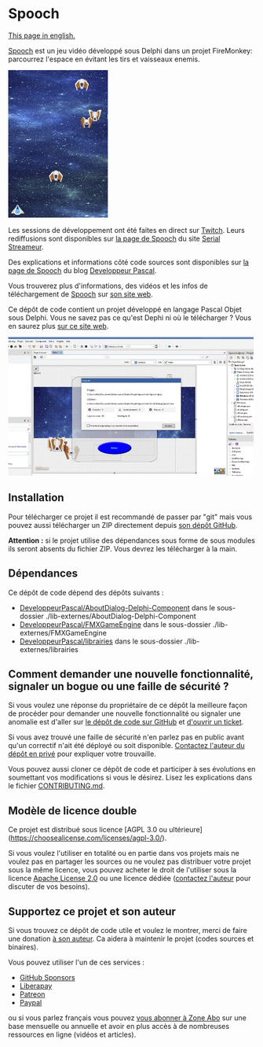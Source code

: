 # Spooch

[This page in english.](README.md)

[Spooch](https://spooch.gamolf.fr/) est un jeu vidéo développé sous Delphi dans un projet FireMonkey: parcourrez l'espace en évitant les tirs et vaisseaux enemis.

![une partie en cours de Spooch (capture d'écran)](design/Spooch-203x300.jpg)

Les sessions de développement ont été faites en direct sur [Twitch](https://www.twitch.tv/patrickpremartin). Leurs rediffusions sont disponibles sur [la page de Spooch](https://serialstreameur.fr/jv-spooch.php) du site [Serial Streameur](https://serialstreameur.fr/).

Des explications et informations côté code sources sont disponibles sur [la page de Spooch](https://developpeur-pascal.fr/spooch.html) du blog [Developpeur Pascal](https://developpeur-pascal.fr/).

Vous trouverez plus d'informations, des vidéos et les infos de téléchargement de [Spooch](https://spooch.gamolf.fr/) sur [son site web](https://spooch.gamolf.fr/).

Ce dépôt de code contient un projet développé en langage Pascal Objet sous Delphi. Vous ne savez pas ce qu'est Dephi ni où le télécharger ? Vous en saurez plus [sur ce site web](https://delphi-resources.developpeur-pascal.fr/).

![Spooch dans l'IDE de Delphi (capture d'écran)](design/Spooch-500x282.jpg)

## Installation

Pour télécharger ce projet il est recommandé de passer par "git" mais vous pouvez aussi télécharger un ZIP directement depuis [son dépôt GitHub](https://github.com/DeveloppeurPascal/Spooch).

**Attention :** si le projet utilise des dépendances sous forme de sous modules ils seront absents du fichier ZIP. Vous devrez les télécharger à la main.

## Dépendances

Ce dépôt de code dépend des dépôts suivants :

* [DeveloppeurPascal/AboutDialog-Delphi-Component](https://github.com/DeveloppeurPascal/AboutDialog-Delphi-Component) dans le sous-dossier ./lib-externes/AboutDialog-Delphi-Component
* [DeveloppeurPascal/FMXGameEngine](https://github.com/DeveloppeurPascal/FMXGameEngine) dans le sous-dossier ./lib-externes/FMXGameEngine
* [DeveloppeurPascal/librairies](https://github.com/DeveloppeurPascal/librairies) dans le sous-dossier ./lib-externes/librairies

## Comment demander une nouvelle fonctionnalité, signaler un bogue ou une faille de sécurité ?

Si vous voulez une réponse du propriétaire de ce dépôt la meilleure façon de procéder pour demander une nouvelle fonctionnalité ou signaler une anomalie est d'aller sur [le dépôt de code sur GitHub](https://github.com/DeveloppeurPascal/Spooch) et [d'ouvrir un ticket](https://github.com/DeveloppeurPascal/Spooch/issues).

Si vous avez trouvé une faille de sécurité n'en parlez pas en public avant qu'un correctif n'ait été déployé ou soit disponible. [Contactez l'auteur du dépôt en privé](https://developpeur-pascal.fr/nous-contacter.php) pour expliquer votre trouvaille.

Vous pouvez aussi cloner ce dépôt de code et participer à ses évolutions en soumettant vos modifications si vous le désirez. Lisez les explications dans le fichier [CONTRIBUTING.md](CONTRIBUTING.md).

## Modèle de licence double

Ce projet est distribué sous licence [AGPL 3.0 ou ultérieure] (https://choosealicense.com/licenses/agpl-3.0/).

Si vous voulez l'utiliser en totalité ou en partie dans vos projets mais ne voulez pas en partager les sources ou ne voulez pas distribuer votre projet sous la même licence, vous pouvez acheter le droit de l'utiliser sous la licence [Apache License 2.0](https://choosealicense.com/licenses/apache-2.0/) ou une licence dédiée ([contactez l'auteur](https://developpeur-pascal.fr/nous-contacter.php) pour discuter de vos besoins).

## Supportez ce projet et son auteur

Si vous trouvez ce dépôt de code utile et voulez le montrer, merci de faire une donation [à son auteur](https://github.com/DeveloppeurPascal). Ca aidera à maintenir le projet (codes sources et binaires).

Vous pouvez utiliser l'un de ces services :

* [GitHub Sponsors](https://github.com/sponsors/DeveloppeurPascal)
* [Liberapay](https://liberapay.com/PatrickPremartin)
* [Patreon](https://www.patreon.com/patrickpremartin)
* [Paypal](https://www.paypal.com/paypalme/patrickpremartin)

ou si vous parlez français vous pouvez [vous abonner à Zone Abo](https://zone-abo.fr/nos-abonnements.php) sur une base mensuelle ou annuelle et avoir en plus accès à de nombreuses ressources en ligne (vidéos et articles).
